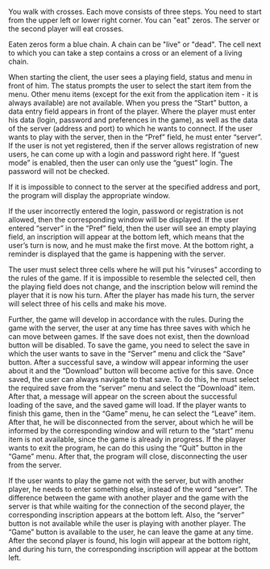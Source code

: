 You walk with crosses. Each move consists of three steps. You need to start from the upper left or lower right corner.
You can "eat" zeros. The server or the second player will eat crosses.

Eaten zeros form a blue chain. A chain can be "live" or "dead".
The cell next to which you can take a step contains a cross or an element of a living chain.

When starting the client, the user sees a playing field, status and menu in front of him.
The status prompts the user to select the start item from the menu. Other menu items (except for the exit from the application item - it is always available) are not available.
When you press the “Start” button, a data entry field appears in front of the player. Where the player must enter his data (login, password and preferences in the game), as well as the data of the server (address and port) to which he wants to connect.
If the user wants to play with the server, then in the “Pref” field, he must enter “server”.
If the user is not yet registered, then if the server allows registration of new users, he can come up with a login and password right here.
If “guest mode” is enabled, then the user can only use the “guest” login. The password will not be checked.

If it is impossible to connect to the server at the specified address and port, the program will display the appropriate window.

If the user incorrectly entered the login, password or registration is not allowed, then the corresponding window will be displayed.
If the user entered “server” in the “Pref” field, then the user will see an empty playing field, an inscription will appear at the bottom left, which means that the user’s turn is now, and he must make the first move. At the bottom right, a reminder is displayed that the game is happening with the server.

The user must select three cells where he will put his "viruses" according to the rules of the game. If it is impossible to resemble the selected cell, then the playing field does not change, and the inscription below will remind the player that it is now his turn. After the player has made his turn, the server will select three of his cells and make his move.

Further, the game will develop in accordance with the rules. During the game with the server, the user at any time has three saves with which he can move between games.
If the save does not exist, then the download button will be disabled. To save the game, you need to select the save in which the user wants to save in the “Server” menu and click the “Save” button. After a successful save, a window will appear informing the user about it and the “Download” button will become active for this save.
Once saved, the user can always navigate to that save. To do this, he must select the required save from the “server” menu and select the “Download” item. After that, a message will appear on the screen about the successful loading of the save, and the saved game will load.
If the player wants to finish this game, then in the “Game” menu, he can select the “Leave” item. After that, he will be disconnected from the server, about which he will be informed by the corresponding window and will return to the “start” menu item is not available, since the game is already in progress.
If the player wants to exit the program, he can do this using the “Quit” button in the “Game” menu. After that, the program will close, disconnecting the user from the server.

If the user wants to play the game not with the server, but with another player, he needs to enter something else, instead of the word “server”.
The difference between the game with another player and the game with the server is that while waiting for the connection of the second player, the corresponding inscription appears at the bottom left. Also, the “server” button is not available while the user is playing with another player. The “Game” button is available to the user, he can leave the game at any time.
After the second player is found, his login will appear at the bottom right, and during his turn, the corresponding inscription will appear at the bottom left.
